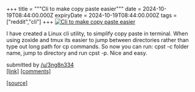 +++
title = """Cli to make copy paste easier"""
date = 2024-10-19T08:44:00.000Z
expiryDate = 2024-10-19T08:44:00.000Z
tags = ["reddit","cli"]
+++
[![Cli to make copy paste easier](https://external-preview.redd.it/jfs4xX5K1i6vMLM7XWBMySH7pgbvvUyCclKhpQx46v8.jpg?width=640&crop=smart&auto=webp&s=5c576616852fe7fcb95d78cfb45a5e1940309ae2 "Cli to make copy paste easier")](https://www.reddit.com/r/commandline/comments/1g74mr3/cli_to_make_copy_paste_easier/)

I have created a Linux cli utility, to simplify copy paste in terminal. When using zoxide and tmux its easier to jump between directories rather than type out long path for cp commands. So now you can run: cpst -c folder name, jump to directory and run cpst -p. Nice and easy.

submitted by [/u/3ng8n334](https://www.reddit.com/user/3ng8n334)  
[\[link\]](https://github.com/CT3/CopyPasta) [\[comments\]](https://www.reddit.com/r/commandline/comments/1g74mr3/cli_to_make_copy_paste_easier/)

[[source]](https://www.reddit.com/r/commandline/comments/1g74mr3/cli_to_make_copy_paste_easier/)
